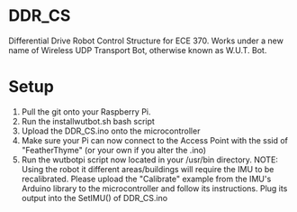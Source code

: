 # DDR_CS
Differential Drive Robot Control Structure for ECE 370.
Works under a new name of Wireless UDP Transport Bot, otherwise known as W.U.T. Bot.

# Setup
1. Pull the git onto your Raspberry Pi.
2. Run the installwutbot.sh bash script
3. Upload the DDR_CS.ino onto the microcontroller
4. Make sure your Pi can now connect to the Access Point with the ssid of "FeatherThyme" (or your own if you alter the .ino)
5. Run the wutbotpi script now located in your /usr/bin directory.
NOTE: Using the robot it different areas/buildings will require the IMU to be recalibrated. Please upload the "Calibrate" example from the IMU's Arduino library to the microcontroller and follow its instructions.  Plug its output into the SetIMU() of DDR_CS.ino

